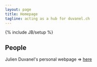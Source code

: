 ```yaml
---
layout: page
title: Homepage
tagline: acting as a hub for duvanel.ch
---
```

{% include JB/setup %}

## People
Julien Duvanel's personal webpage => [here](http://julien.duvanel.ch)


